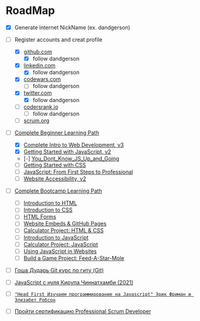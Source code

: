 # RoadMap

- [x] Generate internet NickName (ex. dandgerson)
- [ ] Register accounts and creat profile

  - [x] [github.com](github.com)
    - [x] follow dandgerson
  - [x] [linkedin.com](https://www.linkedin.com)
    - [x] follow dandgerson
  - [x] [codewars.com](www.codewars.com/r/jzxX0Q)
    - [ ] follow dandgerson
  - [x] [twitter.com](twitter.com)
    - [x] follow dandgerson
  - [ ] [codersrank.io](https://profile.codersrank.io/register?utm_source=invitation&utm_medium=copy&utm_campaign=62097a2a0ce5490001f23858)
    - [ ] follow dandgerson
  - [ ] [scrum.org](https://www.scrum.org/)

- [ ] [Complete Beginner Learning Path](https://frontendmasters.com/learn/beginner/)

  - [x] [Complete Intro to Web Development, v3](https://frontendmasters.com/courses/web-development-v3/)
  - [x] [Getting Started with JavaScript, v2](https://frontendmasters.com/courses/getting-started-javascript-v2/)
  - [-] [You_Dont_Know_JS_Up_and_Going](https://xiaoguo.net/~books/Program/You_Dont_Know_JS_Up_and_Going.pdf)
  - [ ] [Getting Started with CSS](https://frontendmasters.com/courses/getting-started-css/)
  - [ ] [JavaScript: From First Steps to Professional](https://frontendmasters.com/courses/javascript-first-steps/)
  - [ ] [Website Accessibility, v2](https://frontendmasters.com/courses/accessibility-v2/)

- [ ] [Complete Bootcamp Learning Path](https://frontendmasters.com/bootcamp/)

  - [ ] [Introduction to HTML](https://frontendmasters.com/bootcamp/introduction-html/)
  - [ ] [Introduction to CSS](https://frontendmasters.com/bootcamp/introduction-css/)
  - [ ] [HTML Forms](https://frontendmasters.com/bootcamp/html-forms/)
  - [ ] [Website Embeds & GitHub Pages](https://frontendmasters.com/bootcamp/embeds-github-pages/)
  - [ ] [Calculator Project: HTML & CSS](https://frontendmasters.com/bootcamp/calculator-html-css/)
  - [ ] [Introduction to JavaScript](https://frontendmasters.com/bootcamp/introduction-javascript/)
  - [ ] [Calculator Project: JavaScript](https://frontendmasters.com/bootcamp/calculator-javascript/)
  - [ ] [Using JavaScript in Websites](https://frontendmasters.com/bootcamp/javascript-in-websites/)
  - [ ] [Build a Game Project: Feed-A-Star-Mole](https://frontendmasters.com/bootcamp/web-game-project/)

- [ ] [Гоша Дударь Git курс по гиту (Git)](https://www.youtube.com/watch?v=bkNCylkzFRk&list=PL0lO_mIqDDFUesRNkeg46TDd5I6r7p2PI)
- [ ] [JavaScript с нуля Кирупа Чиннатхамби (2021)](https://drive.google.com/file/d/1YHJM9KAQa_67c276V21OE693h_vJfx1_/view?usp=sharing)
- [ ] [`"Head First Изучаем программирование на Javascript" Эрик Фриман и Элизабет Робсон`](https://drive.google.com/file/d/1QWh-Zl6EbL98jVnDOYSMzHinr2LuPGLD/view?usp=share_link)
- [ ] [Пройти сертификацию Professional Scrum Developer](https://www.scrum.org/assessments/professional-scrum-developer-certification)
